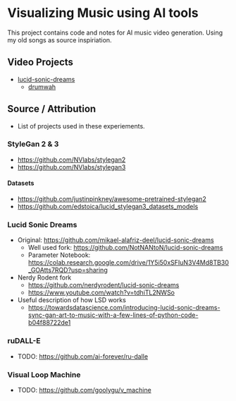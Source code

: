 # Visualizing Music using AI tools
This project contains code and notes for AI music video generation. Using my old songs as source inspiriation.


## Video Projects
* [lucid-sonic-dreams](./lucid-sonic-dreams/)
  * [drumwah](./lucid-sonic-dreams/drumwah/)


## Source / Attribution
* List of projects used in these experiements.

### StyleGan 2 & 3
* https://github.com/NVlabs/stylegan2
* https://github.com/NVlabs/stylegan3

#### Datasets
* https://github.com/justinpinkney/awesome-pretrained-stylegan2
* https://github.com/edstoica/lucid_stylegan3_datasets_models

### Lucid Sonic Dreams
* Original: https://github.com/mikael-alafriz-deel/lucid-sonic-dreams
  * Well used fork: https://github.com/NotNANtoN/lucid-sonic-dreams
  * Parameter Notebook: https://colab.research.google.com/drive/1Y5i50xSFIuN3V4Md8TB30_GOAtts7RQD?usp=sharing
* Nerdy Rodent fork
  * https://github.com/nerdyrodent/lucid-sonic-dreams
  * https://www.youtube.com/watch?v=tdhiTL2NWSo
* Useful description of how LSD works
  * https://towardsdatascience.com/introducing-lucid-sonic-dreams-sync-gan-art-to-music-with-a-few-lines-of-python-code-b04f88722de1

### ruDALL-E
* TODO: https://github.com/ai-forever/ru-dalle

### Visual Loop Machine
* TODO: https://github.com/goolygu/v_machine

